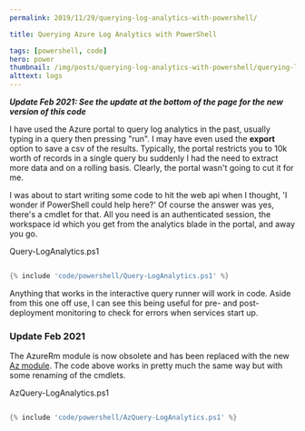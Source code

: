```yaml
---
permalink: 2019/11/29/querying-log-analytics-with-powershell/

title: Querying Azure Log Analytics with PowerShell

tags: [powershell, code]
hero: power
thumbnail: /img/posts/querying-log-analytics-with-powershell/querying-log-analytics-with-powershell-420x255.webp
alttext: logs
---
```


**_Update Feb 2021: See the update at the bottom of the page for the new version of this code_**

I have used the Azure portal to query log analytics in the past, usually typing in a query then pressing "run". I may have
even used the **export** option to save a csv of the results. Typically, the portal restricts you to 10k worth of records in
a single query bu suddenly I had the need to extract more data and on a rolling basis. Clearly, the portal wasn't going to
cut it for me.

I was about to start writing some code to hit the web api when I thought, 'I wonder if PowerShell could help here?' Of course the
answer was yes, there's a cmdlet for that. All you need is an authenticated session, the workspace id which you get from the analytics
blade in the portal, and away you go.

Query-LogAnalytics.ps1
```powershell

{% include 'code/powershell/Query-LogAnalytics.ps1' %}

```

Anything that works in the interactive query runner will work in code. Aside from this one off use, I can see this being useful for
pre- and post-deployment monitoring to check for errors when services start up.

### Update Feb 2021

The AzureRm module is now obsolete and has been replaced with the new <a href="docs.microsoft.com/en-gb/powershell/azure/">Az module</a>. The code above works in pretty much the same way but with some renaming of the cmdlets.

AzQuery-LogAnalytics.ps1
```powershell

{% include 'code/powershell/AzQuery-LogAnalytics.ps1' %}

```
